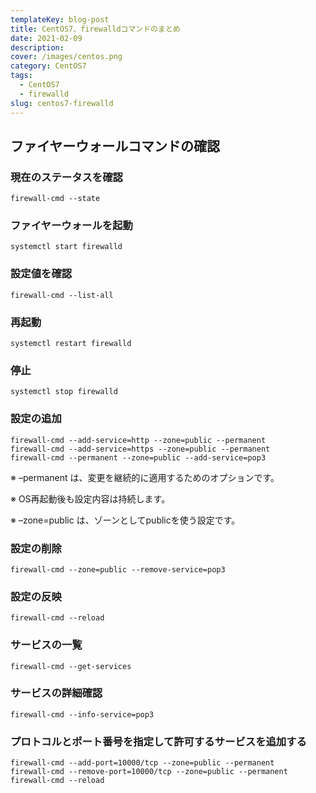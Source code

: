 ```yaml
---
templateKey: blog-post
title: CentOS7、firewalldコマンドのまとめ
date: 2021-02-09
description: 
cover: /images/centos.png
category: CentOS7
tags:
  - CentOS7
  - firewalld
slug: centos7-firewalld
---
```


## ファイヤーウォールコマンドの確認

### 現在のステータスを確認

```shell
firewall-cmd --state
```

### ファイヤーウォールを起動

```shell
systemctl start firewalld
```

### 設定値を確認
```shell
firewall-cmd --list-all
```

### 再起動

```shell
systemctl restart firewalld
```

### 停止

```shell
systemctl stop firewalld
```

### 設定の追加

```shell
firewall-cmd --add-service=http --zone=public --permanent
firewall-cmd --add-service=https --zone=public --permanent
firewall-cmd --permanent --zone=public --add-service=pop3
```

※ –permanent は、変更を継続的に適用するためのオプションです。

※ OS再起動後も設定内容は持続します。

※ –zone=public は、ゾーンとしてpublicを使う設定です。

### 設定の削除

```shell
firewall-cmd --zone=public --remove-service=pop3
```

### 設定の反映

```shell
firewall-cmd --reload
```

### サービスの一覧

```shell
firewall-cmd --get-services
```

### サービスの詳細確認

```shell
firewall-cmd --info-service=pop3
```

### プロトコルとポート番号を指定して許可するサービスを追加する

```shell
firewall-cmd --add-port=10000/tcp --zone=public --permanent
firewall-cmd --remove-port=10000/tcp --zone=public --permanent
firewall-cmd --reload
```
